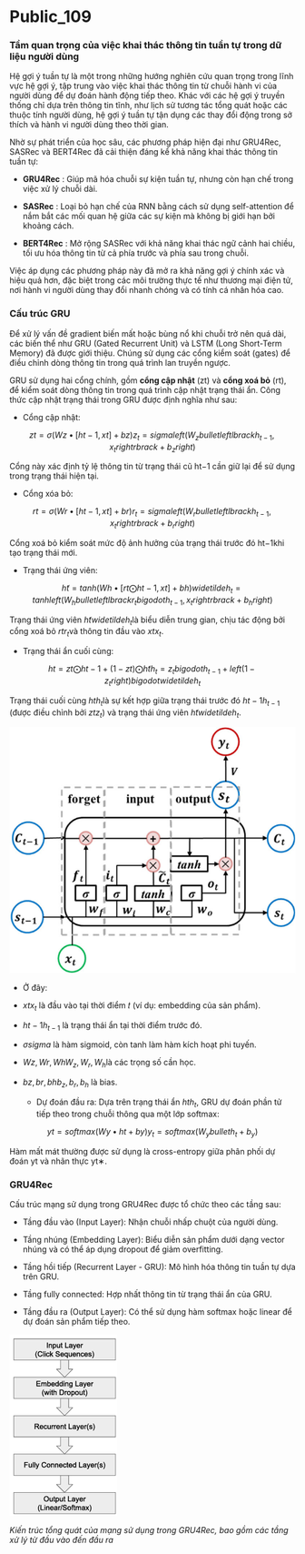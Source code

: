 # Public_109

### Tầm quan trọng của việc khai thác thông tin tuần tự trong dữ liệu người dùng

Hệ gợi ý tuần tự là một trong những hướng nghiên cứu quan trọng trong lĩnh vực hệ gợi ý, tập trung vào việc khai thác thông tin từ chuỗi hành vi của người dùng để dự đoán hành động tiếp theo. Khác với các hệ gợi ý truyền thống chỉ dựa trên thông tin tĩnh, như lịch sử tương tác tổng quát hoặc các thuộc tính người dùng, hệ gợi ý tuần tự tận dụng các thay đổi động trong sở thích và hành vi người dùng theo thời gian.

Nhờ sự phát triển của học sâu, các phương pháp hiện đại như GRU4Rec, SASRec và BERT4Rec đã cải thiện đáng kể khả năng khai thác thông tin tuần tự:

  * **GRU4Rec** : Giúp mã hóa chuỗi sự kiện tuần tự, nhưng còn hạn chế trong việc xử lý chuỗi dài.

  * **SASRec** : Loại bỏ hạn chế của RNN bằng cách sử dụng self-attention để nắm bắt các mối quan hệ giữa các sự kiện mà không bị giới hạn bởi khoảng cách.

  * **BERT4Rec** : Mở rộng SASRec với khả năng khai thác ngữ cảnh hai chiều, tối ưu hóa thông tin từ cả phía trước và phía sau trong chuỗi.


Việc áp dụng các phương pháp này đã mở ra khả năng gợi ý chính xác và hiệu quả hơn, đặc biệt trong các môi trường thực tế như thương mại điện tử, nơi hành vi người dùng thay đổi nhanh chóng và có tính cá nhân hóa cao.

### Cấu trúc GRU

Để xử lý vấn đề gradient biến mất hoặc bùng nổ khi chuỗi trở nên quá dài, các biến thể như GRU (Gated Recurrent Unit) và LSTM (Long Short-Term Memory) đã được giới thiệu. Chúng sử dụng các cổng kiểm soát (gates) để điều chỉnh dòng thông tin trong quá trình lan truyền ngược.

GRU sử dụng hai cổng chính, gồm **cổng cập nhật** (zt​) và **cổng xoá bỏ** (rt​), để kiểm soát dòng thông tin trong quá trình cập nhật trạng thái ẩn. Công thức cập nhật trạng thái trong GRU được định nghĩa như sau:

  * Cổng cập nhật:

$$
zt=σ(Wz•[ht−1,xt]+bz)z_{t} = sigmaleft( W_{z} bullet leftlbrack h_{t - 1},x_{t} rightrbrack + b_{z} right)
$$


Cổng này xác định tỷ lệ thông tin từ trạng thái cũ ht−1​ cần giữ lại để sử dụng trong trạng thái hiện tại.

  * Cổng xóa bỏ:

$$
rt=σ(Wr•[ht−1,xt]+br)r_{t} = sigmaleft( W_{r} bullet leftlbrack h_{t - 1},x_{t} rightrbrack + b_{r} right)
$$


Cổng xoá bỏ kiểm soát mức độ ảnh hưởng của trạng thái trước đó ht−1​ khi tạo trạng thái mới.

  * Trạng thái ứng viên:

$$
h̃t=tanh(Wh•[rt⨀ht−1,xt]+bh){widetilde{h}}_{t} = tanhleft( W_{h} bullet leftlbrack {r_{t} bigodot h}_{t - 1},x_{t} rightrbrack + b_{h} right)
$$


Trạng thái ứng viên $h̃t{widetilde{h}}_{t}$​ là biểu diễn trung gian, chịu tác động bởi cổng xoá bỏ $rtr_{t}$​ và thông tin đầu vào $xtx_{t}$​.

  * Trạng thái ẩn cuối cùng:

$$
ht=zt⨀ht−1+(1−zt)⨀h̃th_{t} = {z_{t} bigodot h}_{t - 1} + left( 1 - z_{t} right) bigodot {widetilde{h}}_{t}
$$


Trạng thái cuối cùng $hth_{t}$​ là sự kết hợp giữa trạng thái trước đó $ht−1h_{t - 1}$​ (được điều chỉnh bởi $ztz_{t}$) và trạng thái ứng viên $h̃t{widetilde{h}}_{t}$.

![Diagram of the gated recurrent unit RNN (GRU RNN) unit. Diagram of the... | Download Scientific Diagram](images/image1.jpeg)

  * Ở đây:

* $xtx_{t}$ là đầu vào tại thời điểm 𝑡 (ví dụ: embedding của sản phẩm).

* $ht−1h_{t - 1}$ là trạng thái ẩn tại thời điểm trước đó.

* $σsigma$ là hàm sigmoid, còn tanh làm hàm kích hoạt phi tuyến.

* $Wz,Wr,WhW_{z},W_{r},W_{h}$là các trọng số cần học.

* $bz,br,bhb_{z},b_{r},b_{h}$ là bias.

  * Dự đoán đầu ra: Dựa trên trạng thái ẩn $hth_{t}$​, GRU dự đoán phần tử tiếp theo trong chuỗi thông qua một lớp softmax:


$$
yt=softmax(Wy•ht+by)y_{t} = softmax(W_{y} bullet h_{t} + b_{y})
$$

Hàm mất mát thường được sử dụng là cross-entropy giữa phân phối dự đoán yt​ và nhãn thực yt∗​.

### GRU4Rec

Cấu trúc mạng sử dụng trong GRU4Rec được tổ chức theo các tầng sau:

  * Tầng đầu vào (Input Layer): Nhận chuỗi nhấp chuột của người dùng.

  * Tầng nhúng (Embedding Layer): Biểu diễn sản phẩm dưới dạng vector nhúng và có thể áp dụng dropout để giảm overfitting.

  * Tầng hồi tiếp (Recurrent Layer - GRU): Mô hình hóa thông tin tuần tự dựa trên GRU.

  * Tầng fully connected: Hợp nhất thông tin từ trạng thái ẩn của GRU.

  * Tầng đầu ra (Output Layer): Có thể sử dụng hàm softmax hoặc linear để dự đoán sản phẩm tiếp theo.


![A diagram of a process AI-generated content may be incorrect.](images/image2.png)

_Kiến trúc tổng quát của mạng sử dụng trong GRU4Rec, bao gồm các tầng xử lý từ đầu vào đến đầu ra_